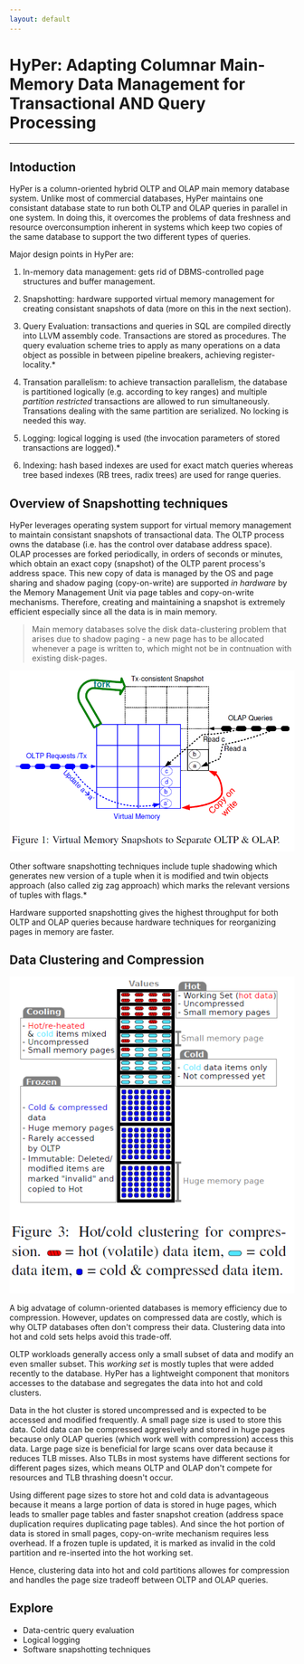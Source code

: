 ```yaml
---
layout: default
---
```


# HyPer: Adapting Columnar Main-Memory Data Management for Transactional AND Query Processing

____


## Intoduction

HyPer is a column-oriented hybrid OLTP and OLAP main memory database system. Unlike most of commercial databases, HyPer maintains one consistant database state to run both OLTP and OLAP queries in parallel in one system. In doing this, it overcomes the problems of data freshness and resource overconsumption inherent in systems which keep two copies of the same database to support the two different types of queries.

Major design points in HyPer are:
1. In-memory data management: gets rid of DBMS-controlled page structures and buffer management.

2. Snapshotting: hardware supported virtual memory management for creating consistant snapshots of data (more on this in the next section).

3. Query Evaluation: transactions and queries in SQL are compiled directly into LLVM assembly code. Transactions are stored as procedures. The query evaluation scheme tries to apply as many operations on a data object as possible in between pipeline breakers, achieving register-locality.*

4. Transation parallelism: to achieve transaction parallelism, the database is partitioned logically (e.g. according to key ranges) and multiple _partition restricted_ transactions are allowed to run simultaneously. Transations dealing with the same partition are serialized. No locking is needed this way.

5. Logging: logical logging is used (the invocation parameters of stored transactions are logged).*

6. Indexing: hash based indexes are used for exact match queries whereas tree based indexes (RB trees, radix trees) are used for range queries.


## Overview of Snapshotting techniques

HyPer leverages operating system support for virtual memory management to maintain consistant snapshots of transactional data. The OLTP process owns the database (i.e. has the control over database address space). OLAP processes are forked periodically, in orders of seconds or minutes, which obtain an exact copy (snapshot) of the OLTP parent process's address space. This new copy of data is managed by the OS and page sharing and shadow paging (copy-on-write) are supported _in hardware_ by the Memory Management Unit via page tables and copy-on-write mechanisms. Therefore, creating and maintaining a snapshot is extremely efficient especially since all the data is in main memory.

>Main memory databases solve the disk data-clustering problem that arises due to shadow paging - a new page has to be allocated whenever a page is written to, which might not be in contnuation with existing disk-pages.

![Hardware supported Virtual Memory snapshots](../assets/hyper-snapshots.png)

Other software snapshotting techniques include tuple shadowing which generates new version of a tuple when it is modified and twin objects approach (also called zig zag approach) which marks the relevant versions of tuples with flags.*

Hardware supported snapshotting gives the highest throughput for both OLTP and OLAP queries because hardware techniques for reorganizing pages in memory are faster.


## Data Clustering and Compression

![Hot/cold clustering for compression](../assets/hyper-clustering-compression.png)

A big advatage of column-oriented databases is memory efficiency due to compression. However, updates on compressed data are costly, which is why OLTP databases often don't compress their data. Clustering data into hot and cold sets helps avoid this trade-off.

OLTP workloads generally access only a small subset of data and modify an even smaller subset. This _working set_ is mostly tuples that were added recently to the database. HyPer has a lightweight component that monitors accesses to the database and segregates the data into hot and cold clusters. 

Data in the hot cluster is stored uncompressed and is expected to be accessed and modified frequently. A small page size is used to store this data. Cold data can be compressed aggresively and stored in huge pages because only OLAP queries (which work well with compression) access this data. Large page size is beneficial for large scans over data because it reduces TLB misses. Also TLBs in most systems have different sections for different pages sizes, which means OLTP and OLAP don't compete for resources and TLB thrashing doesn't occur.

Using different page sizes to store hot and cold data is advantageous because it means a large portion of data is stored in huge pages, which leads to smaller page tables and faster snapshot creation (address space duplication requires duplicating page tables). And since the hot portion of data is stored in small pages, copy-on-write mechanism requires less overhead. If a frozen tuple is updated, it is marked as invalid in the cold partition and re-inserted into the hot working set.

Hence, clustering data into hot and cold partitions allowes for compression and handles the page size tradeoff between OLTP and OLAP queries.


## Explore

* Data-centric query evaluation
* Logical logging
* Software snapshotting techniques